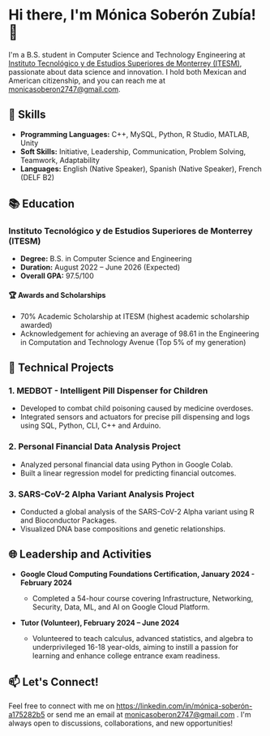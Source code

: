 # Hi there, I'm Mónica Soberón Zubía! 👋

I'm a B.S. student in Computer Science and Technology Engineering at [Instituto Tecnológico y de Estudios Superiores de Monterrey (ITESM)](https://www.itesm.mx/), passionate about data science and innovation. I hold both Mexican and American citizenship, and you can reach me at [monicasoberon2747@gmail.com](mailto:monicasoberon2747@gmail.com).

## 🔧 Skills

- **Programming Languages:** C++, MySQL, Python, R Studio, MATLAB, Unity
- **Soft Skills:** Initiative, Leadership, Communication, Problem Solving, Teamwork, Adaptability
- **Languages:** English (Native Speaker), Spanish (Native Speaker), French (DELF B2)

## 📚 Education

### Instituto Tecnológico y de Estudios Superiores de Monterrey (ITESM)
- **Degree:** B.S. in Computer Science and Engineering
- **Duration:** August 2022 – June 2026 (Expected)
- **Overall GPA:** 97.5/100

#### 🏆 Awards and Scholarships
- 70% Academic Scholarship at ITESM (highest academic scholarship awarded)
- Acknowledgement for achieving an average of 98.61 in the Engineering in Computation and Technology Avenue (Top 5% of my generation)

## 🚀 Technical Projects

### 1. MEDBOT - Intelligent Pill Dispenser for Children
- Developed to combat child poisoning caused by medicine overdoses.
- Integrated sensors and actuators for precise pill dispensing and logs using SQL, Python, CLI, C++ and Arduino.


### 2. Personal Financial Data Analysis Project
- Analyzed personal financial data using Python in Google Colab.
- Built a linear regression model for predicting financial outcomes.


### 3. SARS-CoV-2 Alpha Variant Analysis Project
- Conducted a global analysis of the SARS-CoV-2 Alpha variant using R and Bioconductor Packages.
- Visualized DNA base compositions and genetic relationships.


## 🌐 Leadership and Activities

- **Google Cloud Computing Foundations Certification, January 2024 - February 2024**
  - Completed a 54-hour course covering Infrastructure, Networking, Security, Data, ML, and AI on Google Cloud Platform.

- **Tutor (Volunteer), February 2024 – June 2024**
  - Volunteered to teach calculus, advanced statistics, and algebra to underprivileged 16-18 year-olds, aiming to instill a passion for learning and enhance college entrance exam readiness.

## 📫 Let's Connect!

Feel free to connect with me on https://linkedin.com/in/mónica-soberón-a175282b5 or send me an email at monicasoberon2747@gmail.com . I'm always open to discussions, collaborations, and new opportunities!
